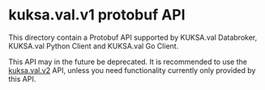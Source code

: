 # kuksa.val.v1 protobuf API

This directory contain a Protobuf API supported by KUKSA.val Databroker, KUKSA.val Python Client and KUKSA.val Go Client.

This API may in the future be deprecated. It is recommended to use
the [kuksa.val.v2](../v2/val.proto) API, unless you need
functionality currently only provided by this API.
